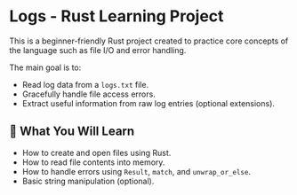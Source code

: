 # Logs - Rust Learning Project

This is a beginner-friendly Rust project created to practice core concepts of the language such as file I/O and error handling.

The main goal is to:
- Read log data from a `logs.txt` file.
- Gracefully handle file access errors.
- Extract useful information from raw log entries (optional extensions).

## 🔧 What You Will Learn

- How to create and open files using Rust.
- How to read file contents into memory.
- How to handle errors using `Result`, `match`, and `unwrap_or_else`.
- Basic string manipulation (optional).
